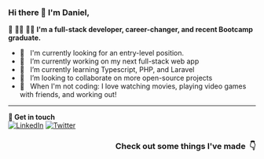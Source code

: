 ### Hi there 👋 I'm Daniel,

👾 🏂🏻 🧙🏻
**I'm a full-stack developer, career-changer, and recent Bootcamp graduate.**

- 💼 &nbsp; I'm currently looking for an entry-level position.
- 🔭 &nbsp; I’m currently working on my next full-stack web app
- 🌱 &nbsp; I’m currently learning Typescript, PHP, and Laravel 
- 👯 &nbsp; I’m looking to collaborate on more open-source projects
- 🎸 &nbsp; When I'm not coding: I love watching movies, playing video games with friends, and working out! 

---
<!--
**👀 &nbsp;Tech I'd like to try out**  
~~Vue~~, ~~TypeScript~~, ~~ChakraUI~~, Go, Electron, ~~WebSockets~~, ~~GraphQL~~, Three.js, ~~Next.js~~, ~~Tailwind~~, ~~Recoil~~, SolidJS, Redux Toolkit, Svelte  
-->
**📮 Get in touch**  
  <a href="https://www.linkedin.com/in/daniel-umanamartinez/"><img alt="LinkedIn" src="https://img.shields.io/badge/linkedin-%230077B5.svg?style=for-the-badge&logo=linkedin&logoColor=white"/></a> <a href="https://twitter.com/idanielmartinez"><img alt="Twitter" src="https://img.shields.io/badge/Twitter-%231DA1F2.svg?style=for-the-badge&logo=Twitter&logoColor=white"/></a>

<h3 align="right">Check out some things I've made &nbsp;👇</h3>

<!--
**daniel22494/daniel22494** is a ✨ _special_ ✨ repository because its `README.md` (this file) appears on your GitHub profile.

Here are some ideas to get you started:

- 🔭 I’m currently working on ...
- 🌱 I’m currently learning ...
- 👯 I’m looking to collaborate on ...
- 🤔 I’m looking for help with ...
- 💬 Ask me about ...
- 📫 How to reach me: ...
- 😄 Pronouns: ...
- ⚡ Fun fact: ...
-->
